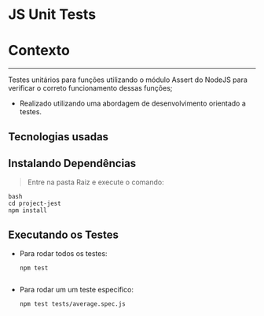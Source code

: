 
# JS Unit Tests
    
# Contexto

---

Testes unitários para funções utilizando o módulo Assert do NodeJS para verificar o correto funcionamento dessas funções;
- Realizado utilizando uma abordagem de desenvolvimento orientado a testes.


## Tecnologias usadas

## Instalando Dependências

> Entre na pasta Raiz e execute o comando:

```
bash
cd project-jest
npm install

``` 
    
## Executando os Testes

* Para rodar todos os testes:

  ```
  npm test 
     
  ```

* Para rodar um um teste especifico:

  ```
  npm test tests/average.spec.js
     
  ```

